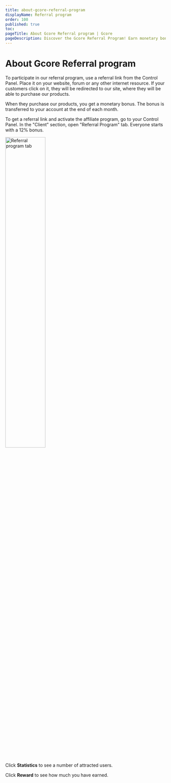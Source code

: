 ```yaml
---
title: about-gcore-referral-program
displayName: Referral program
order: 100
published: true
toc:
pageTitle: About Gcore Referral program | Gcore
pageDescription: Discover the Gcore Referral Program! Earn monetary bonuses by sharing your referral link on websites, forums, or online platforms.
---
```

# About Gcore Referral program

To participate in our referral program, use a referral link from the Control Panel. Place it on your website, forum or any other internet resource. If your customers click on it, they will be redirected to our site, where they will be able to purchase our products.  

When they purchase our products, you get a monetary bonus. The bonus is transferred to your account at the end of each month.

To get a referral link and activate the affiliate program, go to your Control Panel. In the "Client" section, open "Referral Program" tab. Everyone starts with a 12% bonus.  

<img src="https://assets.gcore.pro/docs/hosting/about-gcore-referral-program/Screenshot_4.png" alt="Referral program tab" width="50%">

Click **Statistics** to see a number of attracted users.

Click **Reward** to see how much you have earned.